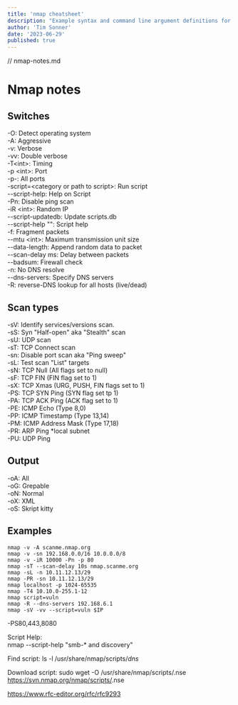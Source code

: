 ```yaml
---
title: 'nmap cheatsheet'
description: "Example syntax and command line argument definitions for the amazing nmap scanner."
author: 'Tim Sonner'
date: '2023-06-29'
published: true
---
```


<!-- <script>
  import Counter from '$lib/components/Counter.svelte'
</script> -->

 // nmap-notes.md

# Nmap notes  

## Switches  

-O: Detect operating system  
-A: Aggressive  
-v: Verbose  
-vv: Double verbose  
-T\<int>: Timing  
-p \<int>: Port  
-p-: All ports  
-script=\<category or path to script>: Run script  
--script-help: Help on Script  
-Pn: Disable ping scan  
-iR \<int>: Random IP  
--script-updatedb: Update scripts.db  
--script-help "<string>": Script help  
  -f: Fragment packets  
--mtu \<int>: Maximum transmission unit size  
--data-length: Append random data to packet  
--scan-delay <time>ms: Delay between packets  
--badsum: Firewall check  
-n: No DNS resolve  
--dns-servers: Specify DNS servers  
-R: reverse-DNS lookup for all hosts (live/dead)

## Scan types  

-sV: Identify services/versions scan.  
-sS: Syn "Half-open" aka "Stealth" scan   
-sU: UDP scan  
-sT: TCP Connect scan  
-sn: Disable port scan aka "Ping sweep"  
-sL: Test scan "List" targets  
-sN: TCP Null (All flags set to null)  
-sF: TCP FIN (FIN flag set to 1)  
-sX: TCP Xmas (URG, PUSH, FIN flags set to 1)  
-PS: TCP SYN Ping (SYN flag set tp 1)  
-PA: TCP ACK Ping (ACK flag set to 1)  
-PE: ICMP Echo (Type 8,0)  
-PP: ICMP Timestamp (Type 13,14)  
-PM: ICMP Address Mask (Type 17,18)  
-PR: ARP Ping *local subnet  
-PU: UDP Ping  

## Output  
-oA: All  
-oG: Grepable  
-oN: Normal  
-oX: XML  
-oS: Skript kitty

## Examples  

    nmap -v -A scanme.nmap.org  
    nmap -v -sn 192.168.0.0/16 10.0.0.0/8  
    nmap -v -iR 10000 -Pn -p 80  
    nmap -sT --scan-delay 10s nmap.scanme.org
    nmap -sL -n 10.11.12.13/29  
    nmap -PR -sn 10.11.12.13/29 
    nmap localhost -p 1024-65535  
    nmap -T4 10.10.0-255.1-12
    nmap script=vuln  
    nmap -R --dns-servers 192.168.6.1  
    nmap -sV -vv --script=vuln $IP

-PS80,443,8080
    
Script Help:  
nmap --script-help "smb-* and discovery" 

Find script:
ls -l /usr/share/nmap/scripts/*dns* 

Download script:
sudo wget -O /usr/share/nmap/scripts/<script-name>.nse https://svn.nmap.org/nmap/scripts/<script-name>.nse

<https://www.rfc-editor.org/rfc/rfc9293>

